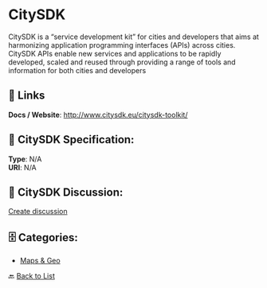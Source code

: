 # CitySDK


CitySDK is a “service development kit” for cities and developers that aims at harmonizing application programming interfaces (APIs) across cities.  CitySDK APIs enable new services and applications to be rapidly developed, scaled and reused through providing a range of tools and information for both cities and developers

##  🔗 Links
**Docs / Website**: http://www.citysdk.eu/citysdk-toolkit/

## 🧬 CitySDK Specification:
**Type**: N/A  
**URI**: N/A

## 💬 CitySDK Discussion:
[Create discussion](https://github.com/apis-list/apis-list/discussions/new)

## 🗄️ Categories:
- [Maps & Geo](https://github.com/apis-list/apis-list#maps--geo-)




🔙 [Back to List](https://github.com/apis-list/apis-list)

